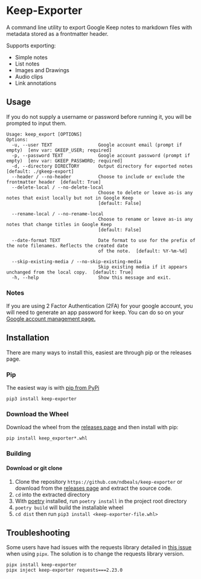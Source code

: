 # Keep-Exporter
A command line utility to export Google Keep notes to markdown files with metadata stored as a frontmatter header. 

Supports exporting:
 - Simple notes
 - List notes
 - Images and Drawings
 - Audio clips
 - Link annotations

## Usage
If you do not supply a username or password before running it, you will be prompted to input them.
```
Usage: keep_export [OPTIONS]
Options:
  -u, --user TEXT                 Google account email (prompt if empty)  [env var: GKEEP_USER; required]
  -p, --password TEXT             Google account password (prompt if empty)  [env var: GKEEP_PASSWORD; required]
  -d, --directory DIRECTORY       Output directory for exported notes  [default: ./gkeep-export]
  --header / --no-header          Choose to include or exclude the frontmatter header  [default: True]
  --delete-local / --no-delete-local
                                  Choose to delete or leave as-is any notes that exist locally but not in Google Keep
                                  [default: False]

  --rename-local / --no-rename-local
                                  Choose to rename or leave as-is any notes that change titles in Google Keep
                                  [default: False]

  --date-format TEXT              Date format to use for the prefix of the note filenames. Reflects the created date
                                  of the note.  [default: %Y-%m-%d]

  --skip-existing-media / --no-skip-existing-media
                                  Skip existing media if it appears unchanged from the local copy.  [default: True]
  -h, --help                      Show this message and exit.
```

### Notes
If you are using 2 Factor Authentication (2FA) for your google account, you will need to generate an app password for keep. You can do so on your [Google account management page.](https://myaccount.google.com/apppasswords)


## Installation
There are many ways to install this, easiest are through pip or the releases page.

### Pip
The easiest way is with [pip from PyPi](https://pypi.org/project/keep-exporter/)
```
pip3 install keep-exporter
```

### Download the Wheel
Download the wheel from the [releases page](https://github.com/ndbeals/keep-exporter/releases) and then install with pip:
```
pip install keep_exporter*.whl
```

### Building
#### Download or git clone
 1. Clone the repository `https://github.com/ndbeals/keep-exporter` or download from the [releases page](https://github.com/ndbeals/keep-exporter/releases) and extract the source code.
 2. `cd` into the extracted directory
 3. With [poetry](https://python-poetry.org/) installed, run `poetry install` in the project root directory
 4. `poetry build` will build the installable wheel
 5. `cd dist` then run `pip3 install <keep-exporter-file.whl>`


## Troubleshooting
Some users have had issues with the requests library detailed in [this issue](https://github.com/ndbeals/keep-exporter/issues/1) when using `pipx`. The solution is to change the requests library version.
```
pipx install keep-exporter 
pipx inject keep-exporter requests===2.23.0
```
